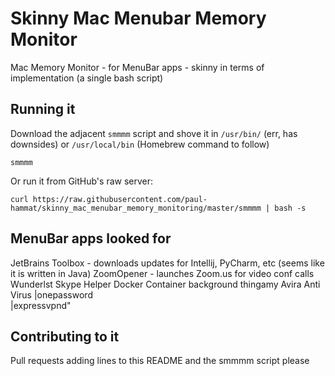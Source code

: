 # Skinny Mac Menubar Memory Monitor

Mac Memory Monitor - for MenuBar apps - skinny in terms of implementation (a single bash script)

## Running it

Download the adjacent `smmmm` script and shove it in `/usr/bin/` (err, has downsides) or `/usr/local/bin` (Homebrew command to follow)

```
smmmm
```

Or run it from GitHub's raw server:

```
curl https://raw.githubusercontent.com/paul-hammat/skinny_mac_menubar_memory_monitoring/master/smmmm | bash -s
```

## MenuBar apps looked for

JetBrains Toolbox - downloads updates for Intellij, PyCharm, etc (seems like it is written in Java)
ZoomOpener - launches Zoom.us for video conf calls 
Wunderlst
Skype Helper
Docker Container background thingamy
Avira Anti Virus
\|onepassword\
\|expressvpnd"

## Contributing to it

Pull requests adding lines to this README and the smmmm script please